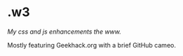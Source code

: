 # .w3

*My css and js enhancements the www.*

Mostly featuring Geekhack.org with a brief GitHub cameo.
